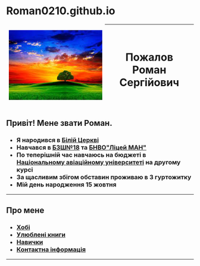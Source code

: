 # Roman0210.github.io
<!--DOCTYPE html-->
<html>
  <head>
    <title> Роман </title>
    <meta charset="utf-8">
    <link rel="stylesheet" href="CSS.css" />
</head>
<body>
<table>
  <thead>
    <tr>
      <td>
        <p><img src="1.jpg" ></p>
      </td>
      <th>
        <h1> Пожалов Роман <br> Сергійович </h1>
      </th>
    </tr>
  </thead>
</table>
<h2>Привіт! Мене звати Роман.</h2>
<h3>
<ul>
<li>Я народився в <a href="https://uk.wikipedia.org/wiki/Біла_Церква"> Білій Церкві </a></li>
<li>Навчався в <a href="https://school.i18.pp.ua">БЗШ№18</a> та <a href="https://statelic.kiev.ua">БНВО"Ліцей МАН"</a></li>
<li>По теперішній час навчаюсь на бюджеті в <a href="https://nau.edu.ua">Національному авіаційному університеті</a> на другому курсі</li>
<li>За щасливим збігом обставин проживаю в 3 гуртожитку </li>
<li>Мій день народження 15 жовтня</li>
</ul>
</h3>
<hr size="3">
<h2>Про мене</h2>
<h3><ul>
  <li><a href="index1.html">Хобі</a></li>
  <li><a href="index2.html">Улюблені книги</a></li>
  <li><a href="index3.html">Навички</a></li>
  <li><a href="index4.html">Контактна інформація</a></li>
</ul></h3>
<hr size="3">
  </body>
</html>

